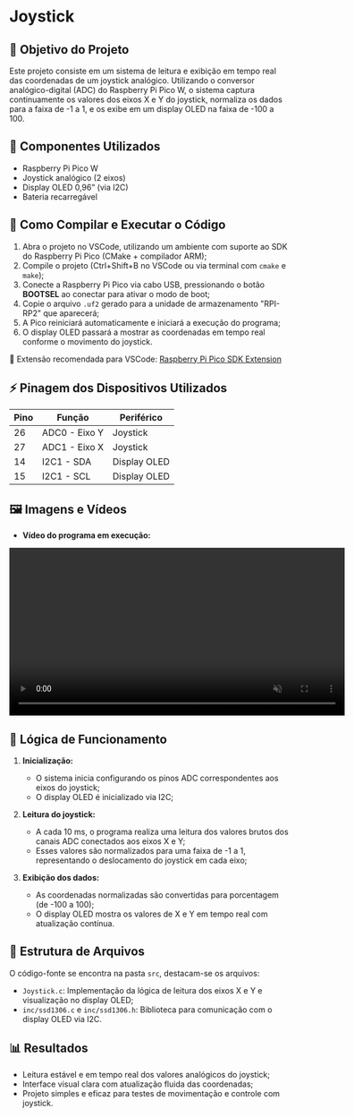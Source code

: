# Joystick

## 🎯 Objetivo do Projeto

Este projeto consiste em um sistema de leitura e exibição em tempo real das coordenadas de um joystick analógico. Utilizando o conversor analógico-digital (ADC) do Raspberry Pi Pico W, o sistema captura continuamente os valores dos eixos X e Y do joystick, normaliza os dados para a faixa de -1 a 1, e os exibe em um display OLED na faixa de -100 a 100.

## 🔧 Componentes Utilizados

- Raspberry Pi Pico W
- Joystick analógico (2 eixos)
- Display OLED 0,96” (via I2C)
- Bateria recarregável

## 💾 Como Compilar e Executar o Código

1. Abra o projeto no VSCode, utilizando um ambiente com suporte ao SDK do Raspberry Pi Pico (CMake + compilador ARM);
2. Compile o projeto (Ctrl+Shift+B no VSCode ou via terminal com `cmake` e `make`);
3. Conecte a Raspberry Pi Pico via cabo USB, pressionando o botão **BOOTSEL** ao conectar para ativar o modo de boot;
4. Copie o arquivo `.uf2` gerado para a unidade de armazenamento "RPI-RP2" que aparecerá;
5. A Pico reiniciará automaticamente e iniciará a execução do programa;
6. O display OLED passará a mostrar as coordenadas em tempo real conforme o movimento do joystick.

🔗 Extensão recomendada para VSCode: [Raspberry Pi Pico SDK Extension](https://github.com/raspberrypi/pico-vscode)

## ⚡ Pinagem dos Dispositivos Utilizados

| Pino | Função        | Periférico     |
|------|---------------|----------------|
| 26   | ADC0 - Eixo Y | Joystick       |
| 27   | ADC1 - Eixo X | Joystick       |
| 14   | I2C1 - SDA    | Display OLED   |
| 15   | I2C1 - SCL    | Display OLED   |

## 🖼️ Imagens e Vídeos

- **Vídeo do programa em execução:**

<video src="assets/joystick_demo.mp4" autoplay muted loop width="600"></video>

## 🧠 Lógica de Funcionamento

1. **Inicialização:**
   - O sistema inicia configurando os pinos ADC correspondentes aos eixos do joystick;
   - O display OLED é inicializado via I2C;

2. **Leitura do joystick:**
   - A cada 10 ms, o programa realiza uma leitura dos valores brutos dos canais ADC conectados aos eixos X e Y;
   - Esses valores são normalizados para uma faixa de -1 a 1, representando o deslocamento do joystick em cada eixo;

3. **Exibição dos dados:**
   - As coordenadas normalizadas são convertidas para porcentagem (de -100 a 100);
   - O display OLED mostra os valores de X e Y em tempo real com atualização contínua.

## 📂 Estrutura de Arquivos

O código-fonte se encontra na pasta `src`, destacam-se os arquivos:

- `Joystick.c`: Implementação da lógica de leitura dos eixos X e Y e visualização no display OLED;
- `inc/ssd1306.c` e `inc/ssd1306.h`: Biblioteca para comunicação com o display OLED via I2C.

## 📊 Resultados

- Leitura estável e em tempo real dos valores analógicos do joystick;
- Interface visual clara com atualização fluida das coordenadas;
- Projeto simples e eficaz para testes de movimentação e controle com joystick.
